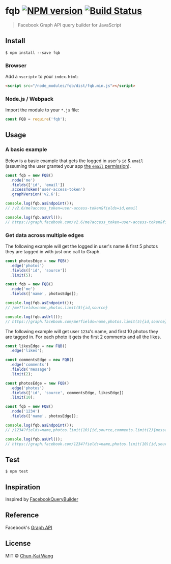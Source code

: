 # fqb [![NPM version][npm-image]][npm-url] [![Build Status][travis-image]][travis-url]

> Facebook Graph API query builder for JavaScript

## Install

```shell
$ npm install --save fqb
```

### Browser

Add a `<script>` to your `index.html`:

```html
<script src="/node_modules/fqb/dist/fqb.min.js"></script>
```

### Node.js / Webpack

Import the module to your `*.js` file:

```js
const FQB = require('fqb');
```

## Usage

### A basic example

Below is a basic example that gets the logged in user's `id` & `email` (assuming the user granted your app [the `email` permission](https://developers.facebook.com/docs/facebook-login/permissions#reference-email)).

```js
const fqb = new FQB()
  .node('me')
  .fields(['id', 'email'])
  .accessToken('user-access-token')
  .graphVersion('v2.6');

console.log(fqb.asEndpoint());
// /v2.6/me?access_token=user-access-token&fields=id,email

console.log(fqb.asUrl());
// https://graph.facebook.com/v2.6/me?access_token=user-access-token&fields=id,email
```

### Get data across multiple edges

The following example will get the logged in user's name & first 5 photos they are tagged in with just one call to Graph.

```js
const photosEdge = new FQB()
  .edge('photos')
  .fields(['id', 'source'])
  .limit(5);

const fqb = new FQB()
  .node('me')
  .fields(['name', photosEdge]);

console.log(fqb.asEndpoint());
// /me?fields=name,photos.limit(5){id,source}

console.log(fqb.asUrl());
// https://graph.facebook.com/me?fields=name,photos.limit(5){id,source}
```

The following example will get user `1234`'s name, and first 10 photos they are tagged in. For each photo it gets the first 2 comments and all the likes.

```js
const likesEdge = new FQB()
  .edge('likes');

const commentsEdge = new FQB()
  .edge('comments')
  .fields('message')
  .limit(2);

const photosEdge = new FQB()
  .edge('photos')
  .fields(['id', 'source', commentsEdge, likesEdge])
  .limit(10);

const fqb = new FQB()
  .node('1234')
  .fields(['name', photosEdge]);

console.log(fqb.asEndpoint());
// /1234?fields=name,photos.limit(10){id,source,comments.limit(2){message},likes}

console.log(fqb.asUrl());
// https://graph.facebook.com/1234?fields=name,photos.limit(10){id,source,comments.limit(2){message},likes}
```

## Test

```
$ npm test
```

## Inspiration

Inspired by [FacebookQueryBuilder](https://github.com/SammyK/FacebookQueryBuilder)

## Reference

Facebook's [Graph API](https://developers.facebook.com/docs/graph-api)

## License

MIT © [Chun-Kai Wang](https://github.com/chunkai1312)

[npm-image]: https://badge.fury.io/js/fqb.svg
[npm-url]: https://npmjs.org/package/fqb
[travis-image]: https://travis-ci.org/chunkai1312/fqb.svg?branch=master
[travis-url]: https://travis-ci.org/chunkai1312/fqb

